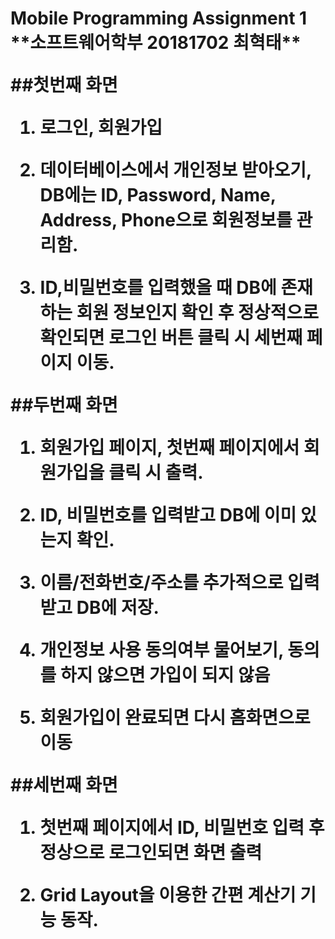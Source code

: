 <h1>Mobile Programming Assignment 1
**소프트웨어학부 20181702 최혁태**

##첫번째 화면
1. 로그인, 회원가입

2. 데이터베이스에서 개인정보 받아오기, DB에는 ID, Password, Name, Address, Phone으로 회원정보를 관리함.

3. ID,비밀번호를 입력했을 때 DB에 존재하는 회원 정보인지 확인 후 정상적으로확인되면 로그인 버튼 클릭 시 세번째 페이지 이동.

##두번째 화면
1. 회원가입 페이지, 첫번째 페이지에서 회원가입을 클릭 시 출력.

2. ID, 비밀번호를 입력받고 DB에 이미 있는지 확인.

3. 이름/전화번호/주소를 추가적으로 입력받고 DB에 저장.

4. 개인정보 사용 동의여부 물어보기, 동의를 하지 않으면 가입이 되지 않음

5. 회원가입이 완료되면 다시 홈화면으로 이동

##세번째 화면
1. 첫번째 페이지에서 ID, 비밀번호 입력 후 정상으로 로그인되면 화면 출력

2. Grid Layout을 이용한 간편 계산기 기능 동작.


